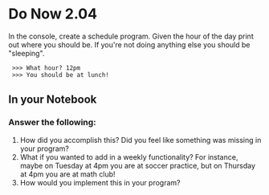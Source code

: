 # Do Now 2.04

In the console, create a schedule program. Given the hour of the day print out where you should be. If you're not doing anything else you should be "sleeping".

```
 >>> What hour? 12pm
 >>> You should be at lunch!
 ```

## In your Notebook
### Answer the following:


1. How did you accomplish this? Did you feel like something was missing in your program?  
2. What if you wanted to add in a weekly functionality? For instance, maybe on Tuesday at 4pm you are at soccer practice, but on Thursday at 4pm you are at math club! 
3. How would you implement this in your program? 
